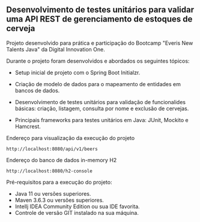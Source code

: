 <h2>Desenvolvimento de testes unitários para validar uma API REST de gerenciamento de estoques de cerveja</h2>

Projeto desenvolvido para prática e participação do Bootcamp "Everis New Talents Java" da Digital Innovation One.



Durante o projeto foram desenvolvidos e abordados os seguintes tópicos:

* Setup inicial de projeto com o Spring Boot Initialzr.

* Criação de modelo de dados para o mapeamento de entidades em bancos de dados.

* Desenvolvimento de testes unitários para validação de funcionalides básicas: criação, listagem, consulta por nome e exclusão de cervejas.

* Principais frameworks para testes unitários em Java: JUnit, Mockito e Hamcrest.

  

Endereço para visualização da execução do projeto

```shell script
http://localhost:8080/api/v1/beers
```

Endereço do banco de dados in-memory H2

```
http://localhost:8080/h2-console
```


Pré-requisitos para a execução do projeto:

* Java 11 ou versões superiores.
* Maven 3.6.3 ou versões superiores.
* Intellj IDEA Community Edition ou sua IDE favorita.
* Controle de versão GIT instalado na sua máquina.
